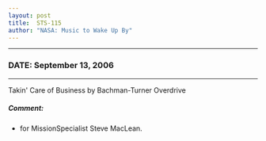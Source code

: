 ```yaml
---
layout: post
title:  STS-115
author: "NASA: Music to Wake Up By"
---
```


----
### DATE: September 13, 2006
----
Takin' Care of Business by Bachman-Turner Overdrive

##### Comment:
* for MissionSpecialist Steve MacLean.
